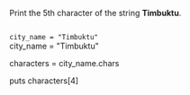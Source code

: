 Print the 5th character
of the string **Timbuktu**.

<codeblock language="ruby" type="exercise" testMode="fixedInput">
<code>
city_name = "Timbuktu"
</code>

<solution>
city_name = "Timbuktu"

characters = city_name.chars

puts characters[4]
</solution>
</codeblock>